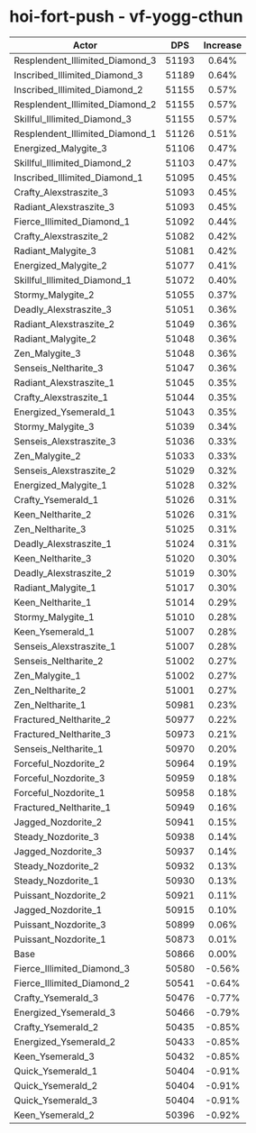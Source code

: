 # hoi-fort-push - vf-yogg-cthun
| Actor | DPS | Increase |
|---|:---:|:---:|
|Resplendent_Illimited_Diamond_3|51193|0.64%|
|Inscribed_Illimited_Diamond_3|51189|0.64%|
|Inscribed_Illimited_Diamond_2|51155|0.57%|
|Resplendent_Illimited_Diamond_2|51155|0.57%|
|Skillful_Illimited_Diamond_3|51155|0.57%|
|Resplendent_Illimited_Diamond_1|51126|0.51%|
|Energized_Malygite_3|51106|0.47%|
|Skillful_Illimited_Diamond_2|51103|0.47%|
|Inscribed_Illimited_Diamond_1|51095|0.45%|
|Crafty_Alexstraszite_3|51093|0.45%|
|Radiant_Alexstraszite_3|51093|0.45%|
|Fierce_Illimited_Diamond_1|51092|0.44%|
|Crafty_Alexstraszite_2|51082|0.42%|
|Radiant_Malygite_3|51081|0.42%|
|Energized_Malygite_2|51077|0.41%|
|Skillful_Illimited_Diamond_1|51072|0.40%|
|Stormy_Malygite_2|51055|0.37%|
|Deadly_Alexstraszite_3|51051|0.36%|
|Radiant_Alexstraszite_2|51049|0.36%|
|Radiant_Malygite_2|51048|0.36%|
|Zen_Malygite_3|51048|0.36%|
|Senseis_Neltharite_3|51047|0.36%|
|Radiant_Alexstraszite_1|51045|0.35%|
|Crafty_Alexstraszite_1|51044|0.35%|
|Energized_Ysemerald_1|51043|0.35%|
|Stormy_Malygite_3|51039|0.34%|
|Senseis_Alexstraszite_3|51036|0.33%|
|Zen_Malygite_2|51033|0.33%|
|Senseis_Alexstraszite_2|51029|0.32%|
|Energized_Malygite_1|51028|0.32%|
|Crafty_Ysemerald_1|51026|0.31%|
|Keen_Neltharite_2|51026|0.31%|
|Zen_Neltharite_3|51025|0.31%|
|Deadly_Alexstraszite_1|51024|0.31%|
|Keen_Neltharite_3|51020|0.30%|
|Deadly_Alexstraszite_2|51019|0.30%|
|Radiant_Malygite_1|51017|0.30%|
|Keen_Neltharite_1|51014|0.29%|
|Stormy_Malygite_1|51010|0.28%|
|Keen_Ysemerald_1|51007|0.28%|
|Senseis_Alexstraszite_1|51007|0.28%|
|Senseis_Neltharite_2|51002|0.27%|
|Zen_Malygite_1|51002|0.27%|
|Zen_Neltharite_2|51001|0.27%|
|Zen_Neltharite_1|50981|0.23%|
|Fractured_Neltharite_2|50977|0.22%|
|Fractured_Neltharite_3|50973|0.21%|
|Senseis_Neltharite_1|50970|0.20%|
|Forceful_Nozdorite_2|50964|0.19%|
|Forceful_Nozdorite_3|50959|0.18%|
|Forceful_Nozdorite_1|50958|0.18%|
|Fractured_Neltharite_1|50949|0.16%|
|Jagged_Nozdorite_2|50941|0.15%|
|Steady_Nozdorite_3|50938|0.14%|
|Jagged_Nozdorite_3|50937|0.14%|
|Steady_Nozdorite_2|50932|0.13%|
|Steady_Nozdorite_1|50930|0.13%|
|Puissant_Nozdorite_2|50921|0.11%|
|Jagged_Nozdorite_1|50915|0.10%|
|Puissant_Nozdorite_3|50899|0.06%|
|Puissant_Nozdorite_1|50873|0.01%|
|Base|50866|0.00%|
|Fierce_Illimited_Diamond_3|50580|-0.56%|
|Fierce_Illimited_Diamond_2|50541|-0.64%|
|Crafty_Ysemerald_3|50476|-0.77%|
|Energized_Ysemerald_3|50466|-0.79%|
|Crafty_Ysemerald_2|50435|-0.85%|
|Energized_Ysemerald_2|50433|-0.85%|
|Keen_Ysemerald_3|50432|-0.85%|
|Quick_Ysemerald_1|50404|-0.91%|
|Quick_Ysemerald_2|50404|-0.91%|
|Quick_Ysemerald_3|50404|-0.91%|
|Keen_Ysemerald_2|50396|-0.92%|
